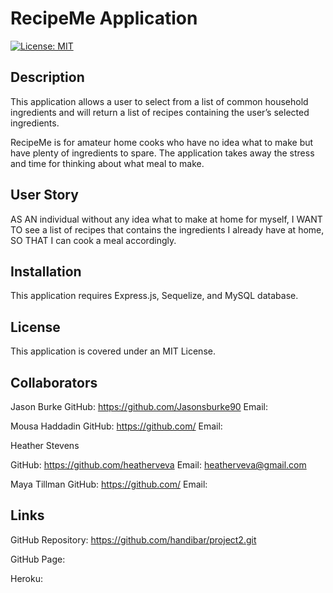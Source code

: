 # RecipeMe Application

[![License: MIT](https://img.shields.io/badge/License-MIT-yellow.svg)](https://opensource.org/licenses/MIT)

## Description

This application allows a user to select from a list of common household ingredients and will return a list of recipes containing the user’s selected ingredients.

RecipeMe is for amateur home cooks who have no idea what to make but have plenty of ingredients to spare. The application takes away the stress and time for thinking about what meal to make.

## User Story

AS AN individual without any idea what to make at home for myself,
I WANT TO see a list of recipes that contains the ingredients I already have at home,
SO THAT I can cook a meal accordingly.


## Installation

This application requires Express.js, Sequelize, and MySQL database.

## License

This application is covered under an MIT License.

## Collaborators

Jason Burke
GitHub: https://github.com/Jasonsburke90
Email:

Mousa Haddadin
GitHub: https://github.com/
Email:

Heather Stevens

GitHub: https://github.com/heatherveva
Email: heatherveva@gmail.com

Maya Tillman
GitHub: https://github.com/
Email:


## Links

GitHub Repository: https://github.com/handibar/project2.git

GitHub Page: 

Heroku: 

